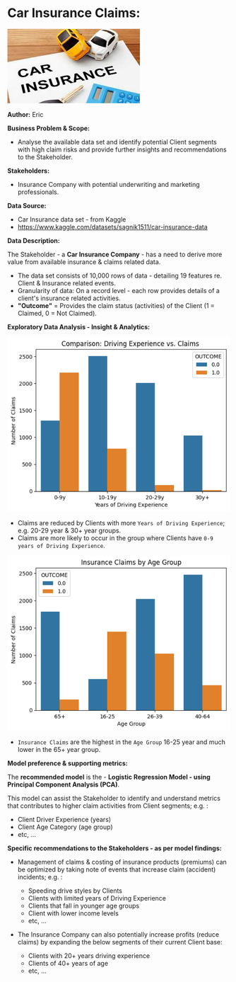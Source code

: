 # **Car Insurance Claims:**


![ReadMe Image](https://github.com/FoxEW/Car-Insurance-Claims/blob/main/Car_Insurance.jpg?raw=true)

**Author:** Eric


**Business Problem & Scope:**

- Analyse the available data set and identify potential Client segments with high claim risks and provide further insights and recommendations to the Stakeholder. 


**Stakeholders:**

- Insurance Company with potential underwriting and marketing professionals.


**Data Source:**

- Car Insurance data set - from Kaggle
- https://www.kaggle.com/datasets/sagnik1511/car-insurance-data


**Data Description:**

The Stakeholder - a **Car Insurance Company** - has a need to derive more value from available insurance & claims related data.

- The data set consists of 10,000 rows of data - detailing 19 features re. Client & Insurance related events.
- Granularity of data: On a record level - each row provides details of a client's insurance related activities.
- **"Outcome"** = Provides the claim status (activities) of the Client (1 = Claimed, 0 = Not Claimed).


**Exploratory Data Analysis - Insight & Analytics:**

![ReadMe Image](https://github.com/FoxEW/Car-Insurance-Claims/blob/main/Insurance%20Claims%20by%20Driving%20Experience.png?raw=true)

- Claims are reduced by Clients with more ```Years of Driving Experience```; e.g. 20-29 year & 30+ year groups. 
- Claims are more likely to occur in the group where Clients have ```0-9 years of Driving Experience```.

![ReadMe Image](https://github.com/FoxEW/Car-Insurance-Claims/blob/main/Insurance%20Claims%20by%20Age%20Group.png?raw=true)

- ```Insurance Claims``` are the highest in the ```Age Group``` 16-25 year and much lower in the 65+ year group.


**Model preference & supporting metrics:**

The **recommended model** is the - **Logistic Regression Model - using Principal Component Analysis (PCA)**.

This model can assist the Stakeholder to identify and understand metrics that contributes to higher claim activities from Client segments; e.g. :

- Client Driver Experience (years)
- Client Age Category (age group)
- etc, ...


**Specific recommendations to the Stakeholders - as per model findings:**

- Management of claims & costing of insurance products (premiums) can be optimized by taking note of events that increase claim (accident) incidents; e.g. :

  - Speeding drive styles by Clients 
  - Clients with limited years of Driving Experience
  - Clients that fall in younger age groups
  - Client with lower income levels
  - etc, ...
 
- The Insurance Company can also potentially increase profits (reduce claims) by expanding the below segments of their current Client base:
  
  - Clients with 20+ years driving experience
  - Clients of 40+ years of age
  - etc, ...
